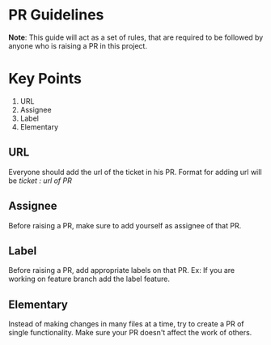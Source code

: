 # PR Guidelines


**Note**: This guide will act as a set of rules, that are required to be followed by anyone who is raising a PR in this project.

# Key Points

1. URL
2. Assignee
3. Label
4. Elementary

## URL
Everyone should add the url of the ticket in his PR.
Format for adding url will be *ticket : url of PR*

## Assignee
Before raising a PR, make sure to add yourself as assignee of that PR.

## Label
Before raising a PR, add appropriate labels on that PR. 
Ex: If you are working on feature branch add the label feature.

## Elementary
Instead of making changes in many files at a time, try to create a PR of single functionality. 
Make sure your PR doesn't affect the work of others. 
